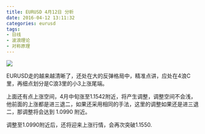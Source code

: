 ```yaml
---
title: EURUSD 4月12日 分析
date: 2016-04-12 13:11:32
categories: eurusd
tags:
- 日线
- 波浪理论
- 对称原理
---
```

![](http://eurusd.qiniudn.com/14301.png)

EURUSD走的越来越清晰了，还处在大的反弹格局中，精准点讲，应处在4浪C里，再细点划分是C浪3里的小3上涨尾端。

上面还有点上涨空间，4月中旬涨至1.1542附近，将产生调整，调整空间不会浅，他前面的上涨都是进三退二，如果还采用相同的手法，这里的调整如果还是进三退二，那调整将会达到 1.0990 附近。 

调整至1.0990附近后，还将迎来上涨行情，会再次突破1.1550.

